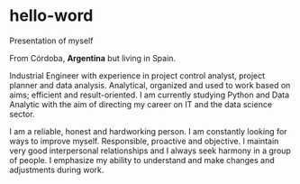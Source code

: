 # hello-word
Presentation of myself

From Córdoba, **Argentina** but living in Spain.

Industrial Engineer with experience in project control analyst, project planner and data analysis. Analytical, organized and used to work based on aims; efficient and result-oriented. 
I am currently studying Python and Data Analytic with the aim of directing my career on IT and the data science sector.

I am a reliable, honest and hardworking person. I am constantly looking for ways to improve myself. Responsible, proactive and objective. I maintain very good interpersonal relationships and I always seek harmony in a group of people. I emphasize my ability to understand and make changes and adjustments during work.
